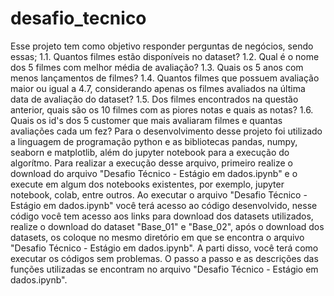 # desafio_tecnico
Esse projeto tem como objetivo responder perguntas de negócios, sendo essas; 1.1. Quantos filmes estão disponíveis no dataset? 1.2. Qual é o nome dos 5 filmes com melhor média de avaliação? 1.3. Quais os 5 anos com menos lançamentos de filmes? 1.4. Quantos filmes que possuem avaliação maior ou igual a 4.7, considerando apenas os filmes avaliados na última data de avaliação do dataset? 1.5. Dos filmes encontrados na questão anterior, quais são os 10 filmes com as piores notas e quais as notas? 1.6. Quais os id's dos 5 customer que mais avaliaram filmes e quantas avaliações cada um fez? Para o desenvolvimento desse projeto foi utilizado a linguagem de programação python e as bibliotecas pandas, numpy, seaborn e matplotlib, além do jupyter notebook para a execução do algorítmo. Para realizar a execução desse arquivo, primeiro realize o download do arquivo "Desafio Técnico - Estágio em dados.ipynb" e o execute em algum dos notebooks existentes, por exemplo, jupyter notebook, colab, entre outros. Ao executar o arquivo "Desafio Técnico - Estágio em dados.ipynb" você terá acesso ao código desenvolvido, nesse código você tem acesso aos links para download dos datasets utilizados, realize o download do dataset "Base_01" e "Base_02", após o download dos datasets, os coloque no mesmo diretório em que se encontra o arquivo "Desafio Técnico - Estágio em dados.ipynb". A parti disso, você terá como executar os códigos sem problemas. O passo a passo e as descrições das funções utilizadas se encontram no arquivo "Desafio Técnico - Estágio em dados.ipynb".
